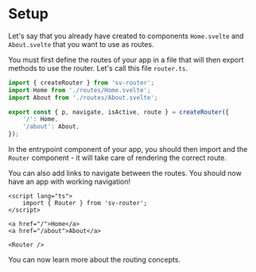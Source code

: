 # Setup

Let's say that you already have created to components `Home.svelte` and `About.svelte` that you want to use as routes.

You must first define the routes of your app in a file that will then export methods to use the router. Let's call this file `router.ts`.

```ts [router.ts]
import { createRouter } from 'sv-router';
import Home from './routes/Home.svelte';
import About from './routes/About.svelte';

export const { p, navigate, isActive, route } = createRouter({
	'/': Home,
	'/about': About,
});
```

In the entrypoint component of your app, you should then import and the `Router` component - it will take care of rendering the correct route.

You can also add links to navigate between the routes. You should now have an app with working navigation!

```svelte [App.svelte]
<script lang="ts">
	import { Router } from 'sv-router';
</script>

<a href="/">Home</a>
<a href="/about">About</a>

<Router />
```

You can now learn more about the routing concepts.
